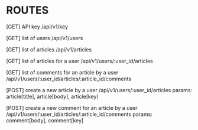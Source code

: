 # ROUTES

[GET] API key
/api/v1/key

[GET] list of users
/api/v1/users

[GET] list of articles
/api/v1/articles

[GET] list of articles for a user
/api/v1/users/:user_id/articles

[GET] list of comments for an article by a user
/api/v1/users/:user_id/articles/:article_id/comments

[POST] create a new article by a user
/api/v1/users/:user_id/articles
params: article[title], article[body], article[key]

[POST] create a new comment for an article by a user
/api/v1/users/:user_id/articles/:article_id/comments
params: comment[body], comment[key]

